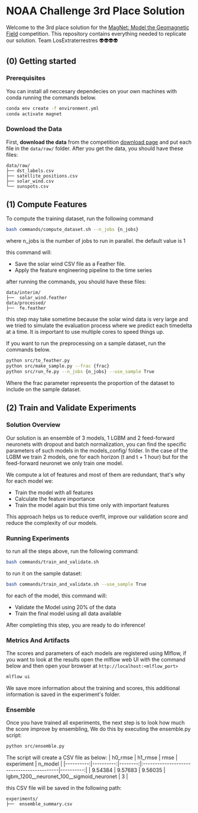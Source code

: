 # NOAA Challenge 3rd Place Solution

Welcome to the 3rd place solution for the [MagNet: Model the Geomagnetic Field](https://www.drivendata.org/competitions/73/noaa-magnetic-forecasting/) competition.
This repository contains everything needed to replicate our solution. Team LosExtraterrestres 👽👽👽👽

## (0) Getting started

### Prerequisites

You can install all neccesary dependecies on your own machines with conda running the commands below.

```bash
conda env create -f environment.yml
conda activate magnet
```

### Download the Data

First, **download the data** from the competition [download page](https://www.drivendata.org/competitions/73/noaa-magnetic-forecasting/data/)
and put each file in the `data/raw/` folder. After you get the data, you should have
these files:

```text
data/raw/
├── dst_labels.csv
├── satellite_positions.csv
├── solar_wind.csv
└── sunspots.csv
```

## (1) Compute Features

To compute the training dataset, run the following command

```bash
bash commands/compute_dataset.sh --n_jobs {n_jobs}
```

where n_jobs is the number of jobs to run in parallel. the default value is 1

this command will:

- Save the solar wind CSV file as a Feather file.
- Apply the feature engineering pipeline to the time series

after running the commands, you should have these files:

```text
data/interim/
├──  solar_wind.feather
data/processed/
├──  fe.feather
```

this step may take sometime because the solar wind data is very large and we tried to simulate the evaluation process where we predict each timedelta at a time. It is important to use multiple cores to speed things up.

If you want to run the preprocessing on a sample dataset, run the commands below.

```bash
python src/to_feather.py
python src/make_sample.py --frac {frac}
python src/run_fe.py --n_jobs {n_jobs} --use_sample True
```

Where the frac parameter represents the proportion of the dataset to include on the sample dataset.

## (2) Train and Validate Experiments

### Solution Overview

Our solution is an ensemble of 3 models, 1 LGBM and 2 feed-forward neuronets with dropout and batch normalization, you can find the specific parameters of such models in the models_config/ folder. In the case of the LGBM we train 2 models, one for each horizon (t and t + 1 hour) but for the feed-forward neuronet we only train one model.

We compute a lot of features and most of them are redundant, that's why for each model we:

- Train the model with all features
- Calculate the feature importance
- Train the model again but this time only with important features

This approach helps us to reduce overfit, improve our validation score and reduce the complexity of our models.

### Running Experiments

to run all the steps above, run the following command:

```bash
bash commands/train_and_validate.sh
```

to run it on the sample dataset:

```bash
bash commands/train_and_validate.sh --use_sample True
```

for each of the model, this command will:

- Validate the Model using 20% of the data
- Train the final model using all data available

After completing this step, you are ready to do inference!

### Metrics And Artifacts

The scores and parameters of each models are registered using Mlflow, if you want to look at the results open the mlflow web UI with the command below and then open your browser at `http://localhost:<mlflow_port>`

```bash
mlflow ui
```

We save more information about the training and scores, this additional information is saved in the experiment's folder.

### Ensemble

Once you have trained all experiments, the next step is to look how much the score improve by ensembling, We do this by executing the ensemble.py script:

```bash
python src/ensemble.py
```

The script will create a CSV file as below:
|   h0_rmse |   h1_rmse |    rmse | experiment                                |   n_model |
 |----------:|----------:|--------:|:------------------------------------------|----------:|
 |   9.54384 |   9.57683 | 9.56035 | lgbm_1200__neuronet_100__sigmoid_neuronet |         3 |

this CSV file will be saved in the following path:

```text
experiments/
├──  ensemble_summary.csv
```
